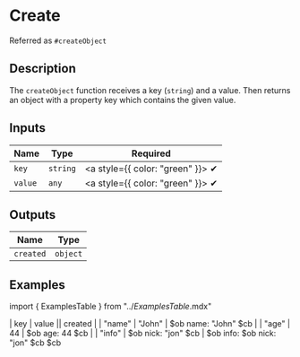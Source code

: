 # Create
Referred as `#createObject`

## Description
The `createObject` function receives a key (`string`) and a value. Then returns an object with a property key which contains the given value.

## Inputs
| Name | Type | Required
|------|------|:-----:|
| `key` | `string` | <a style={{ color: "green" }}> ✔ </a>
| `value` | `any` | <a style={{ color: "green" }}> ✔ </a>


## Outputs
| Name | Type |
|------|------|
| `created` | `object` |

## Examples
import { ExamplesTable } from "../_ExamplesTable_.mdx"

<ExamplesTable>
| key | value || created |
| "name" | "John" | $ob name: "John" $cb |
| "age" | 44 | $ob age: 44 $cb |
| "info" | $ob nick: "jon" $cb | $ob info: $ob nick: "jon" $cb $cb
</ExamplesTable>